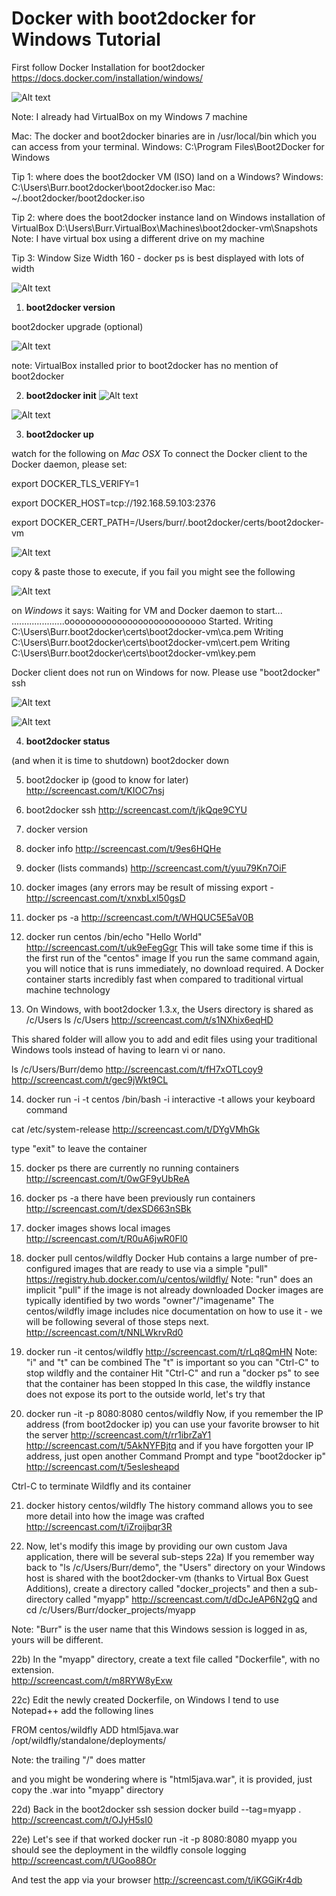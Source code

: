 Docker with boot2docker for Windows Tutorial
============================================

First follow Docker Installation for boot2docker
<https://docs.docker.com/installation/windows/>

![Alt text](/screenshots/installer.png?raw=true "Installer")

Note: I already had VirtualBox on my Windows 7 machine

Mac: The docker and boot2docker binaries are in /usr/local/bin which you can access from your terminal. 
Windows: C:\Program Files\Boot2Docker for Windows

Tip 1: where does the boot2docker VM (ISO) land on a Windows?
Windows: C:\Users\Burr\.boot2docker\boot2docker.iso
Mac: ~/.boot2docker/boot2docker.iso

Tip 2: where does the boot2docker instance land on Windows installation of VirtualBox
D:\Users\Burr\.VirtualBox\Machines\boot2docker-vm\Snapshots
Note: I have virtual box using a different drive on my machine

Tip 3: Window Size Width 160 - docker ps is best displayed with lots of width

![Alt text](/screenshots/cmd_properties.png?raw=true "cmd.exe Properties")


1) **boot2docker version**

boot2docker upgrade (optional)

![Alt text](/screenshots/virtualbox_before_boot2docker.png?raw=true "VirtualBox Before") 

note: VirtualBox installed prior to boot2docker has no mention of boot2docker

2) **boot2docker init**
![Alt text](/screenshots/boot2docker_init.png?raw=true "boot2docker init")

![Alt text](/screenshots/virtualbox_after_boot2docker.png?raw=true "VirtualBox After")


3) **boot2docker up**

watch for the following on _Mac OSX_
To connect the Docker client to the Docker daemon, please set:

export DOCKER_TLS_VERIFY=1

export DOCKER_HOST=tcp://192.168.59.103:2376

export DOCKER_CERT_PATH=/Users/burr/.boot2docker/certs/boot2docker-vm

![Alt text](/screenshots/macosx_env_vars.png?raw=true "Mac OSX Env Vars")

copy & paste those to execute, if you fail you might see the following

![Alt text](/screenshots/failed_macosx_env_vars.png?raw=true "Fail Mac OSX Env Vars")

on _Windows_ it says:
Waiting for VM and Docker daemon to start...
.....................ooooooooooooooooooooooooooo
Started.
Writing C:\Users\Burr\.boot2docker\certs\boot2docker-vm\ca.pem
Writing C:\Users\Burr\.boot2docker\certs\boot2docker-vm\cert.pem
Writing C:\Users\Burr\.boot2docker\certs\boot2docker-vm\key.pem

Docker client does not run on Windows for now. Please use
    "boot2docker" ssh

![Alt text](/screenshots/after_boot2docker_up.png?raw=true "boot2docker up")

![Alt text](/screenshots/after_boot2docker_up_virtual_box.png?raw=true "boot2docker up results in VirtualBox")


4) **boot2docker status**

(and when it is time to shutdown) boot2docker down


5) boot2docker ip (good to know for later)
http://screencast.com/t/KIOC7nsj

6) boot2docker ssh
http://screencast.com/t/jkQqe9CYU

7) docker version
8) docker info
http://screencast.com/t/9es6HQHe

9) docker (lists commands)
http://screencast.com/t/yuu79Kn7OiF
 
10) docker images (any errors may be result of missing export - http://screencast.com/t/xnxbLxl50gsD
11) docker ps -a 
http://screencast.com/t/WHQUC5E5aV0B

12) docker run centos /bin/echo "Hello World"
http://screencast.com/t/uk9eFegGgr
This will take some time if this is the first run of the "centos" image
If you run the same command again, you will notice that is runs immediately, no download required.
A Docker container starts incredibly fast when compared to traditional virtual machine technology

13) On Windows, with boot2docker 1.3.x, the Users directory is shared as /c/Users
ls /c/Users
http://screencast.com/t/s1NXhix6eqHD

This shared folder will allow you to add and edit files using your traditional Windows tools
instead of having to learn vi or nano.

ls /c/Users/Burr/demo
http://screencast.com/t/fH7xOTLcoy9
http://screencast.com/t/gec9jWkt9CL


14) docker run -i -t centos /bin/bash
-i interactive 
-t allows your keyboard command 

cat /etc/system-release
http://screencast.com/t/DYgVMhGk

type "exit" to leave the container

15) docker ps
there are currently no running containers
http://screencast.com/t/0wGF9yUbReA

16) docker ps -a
there have been previously run containers
http://screencast.com/t/dexSD663nSBk

17) docker images
shows local images 
http://screencast.com/t/R0uA6jwR0Fl0

18) docker pull centos/wildfly
Docker Hub contains a large number of pre-configured images that are ready to use via a simple "pull"
https://registry.hub.docker.com/u/centos/wildfly/
Note: "run" does an implicit "pull" if the image is not already downloaded
Docker images are typically identified by two words "owner"/"imagename"
The centos/wildfly image includes nice documentation on how to use it - we will be following several of those steps
next.
http://screencast.com/t/NNLWkrvRd0

19) docker run -it centos/wildfly
http://screencast.com/t/rLq8QmHN
Note: "i" and "t" can be combined 
The "t" is important so you can "Ctrl-C" to stop wildfly and the container
Hit "Ctrl-C" and run a "docker ps" to see that the container has been stopped
In this case, the wildfly instance does not expose its port to the outside world, let's try that

20) docker run -it -p 8080:8080 centos/wildfly
Now, if you remember the IP address (from boot2docker ip) you can use your favorite browser to hit the server
http://screencast.com/t/rr1ibrZaY1
http://screencast.com/t/5AkNYFBjtq
and if you have forgotten your IP address, just open another Command Prompt and type "boot2docker ip"
http://screencast.com/t/5eslesheapd

Ctrl-C to terminate Wildfly and its container

21) docker history centos/wildfly
The history command allows you to see more detail into how the image was crafted
http://screencast.com/t/iZroijbqr3R

22) Now, let's modify this image by providing our own custom Java application, there will be several sub-steps
22a) If you remember way back to "ls /c/Users/Burr/demo", the "Users" directory on your Windows host
is shared with the boot2docker-vm (thanks to Virtual Box Guest Additions), create a directory called
"docker_projects" and then a sub-directory called "myapp"
http://screencast.com/t/dDcJeAP6N2gQ
and 
cd /c/Users/Burr/docker_projects/myapp

Note: "Burr" is the user name that this Windows session is logged in as, yours will be different.

22b)  In the "myapp" directory, create a text file called "Dockerfile", with no extension.  
http://screencast.com/t/m8RYW8yExw

22c) Edit the newly created Dockerfile, on Windows I tend to use Notepad++ 
add the following lines

FROM centos/wildfly
ADD html5java.war /opt/wildfly/standalone/deployments/

Note: the trailing "/" does matter

and you might be wondering where is "html5java.war", it is provided, just copy the .war into "myapp" directory

22d) Back in the boot2docker ssh session
docker build --tag=myapp .
http://screencast.com/t/OJyH5sI0

22e) Let's see if that worked
docker run -it -p 8080:8080 myapp
you should see the deployment in the wildfly console logging
http://screencast.com/t/UGoo88Or

And test the app via your browser
http://screencast.com/t/iKGGiKr4db

